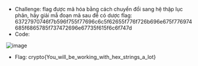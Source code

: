 - Challenge: flag được mã hóa bằng cách chuyển đổi sang hệ thập lục phân, hãy giải mẫ đoạn mã sau để có dược flag: 63727970746f7b596f755f77696c6c5f62655f776f726b696e675f776974685f6865785f737472696e67735f615f6c6f747d
- Code:

![image](https://github.com/user-attachments/assets/77143ae6-f9e3-471f-93fe-29a921fc0408)


- Flag: crypto{You_will_be_working_with_hex_strings_a_lot}
